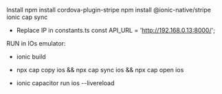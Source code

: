 Install 
npm install cordova-plugin-stripe
npm install @ionic-native/stripe
ionic cap sync

- Replace IP in constants.ts
const API_URL = 'http://192.168.0.13:8000/';

RUN in IOs emulator:

- ionic build
- npx cap copy ios && npx cap sync ios && npx cap open ios

- ionic capacitor run ios --livereload



